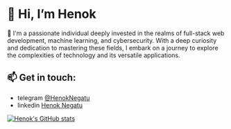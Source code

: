 # 👋 Hi, I’m Henok 
👀 I'm a passionate individual deeply invested in the realms of full-stack web development, machine learning, and cybersecurity. With a deep curiosity and dedication to mastering these fields, I embark on a journey to explore the complexities of technology and its versatile applications.
## 📫 Get in touch: 
  - telegram [@HenokNegatu](https://t.me/HenokNegatu)
  - linkedin [Henok Negatu](https://www.linkedin.com/in/henok-negatu-35a32725a)

[![Henok's GitHub stats](https://github-readme-stats.vercel.app/api?username=HenokNegatu&theme=radical&show_icons=true)](https://github.com/HenokNegatu/github-readme-stats)

<!---
Anonhenok/Anonhenok is a ✨ special ✨ repository because its `README.md` (this file) appears on your GitHub profile.
You can click the Preview link to take a look at your changes.
--->
